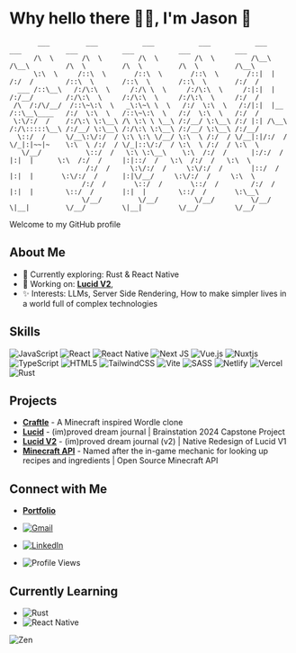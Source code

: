 # Why hello there 👋🏻, I'm Jason 🌿

```
       ___         ___           ___           ___           ___                    ___           ___           ___           ___           ___ 
      /\  \       /\  \         /\  \         /\  \         /\__\                  /\__\         /\  \         /\  \         /\  \         /\__\
      \:\  \     /::\  \       /::\  \       /::\  \       /::|  |                /:/  /        /::\  \       /::\  \       /::\  \       /:/  /
  ___ /::\__\   /:/\:\  \     /:/\ \  \     /:/\:\  \     /:|:|  |               /:/__/        /:/\:\  \     /:/\:\  \     /:/\:\  \     /:/  / 
 /\  /:/\/__/  /::\~\:\  \   _\:\~\ \  \   /:/  \:\  \   /:/|:|  |__            /::\__\____   /:/  \:\  \   /::\~\:\  \   /:/  \:\  \   /:/  /  
 \:\/:/  /    /:/\:\ \:\__\ /\ \:\ \ \__\ /:/__/ \:\__\ /:/ |:| /\__\          /:/\:::::\__\ /:/__/ \:\__\ /:/\:\ \:\__\ /:/__/ \:\__\ /:/__/   
  \::/  /     \/__\:\/:/  / \:\ \:\ \/__/ \:\  \ /:/  / \/__|:|/:/  /          \/_|:|~~|~    \:\  \ /:/  / \/_|::\/:/  / \:\  \ /:/  / \:\  \   
   \/__/           \::/  /   \:\ \:\__\    \:\  /:/  /      |:/:/  /              |:|  |      \:\  /:/  /     |:|::/  /   \:\  /:/  /   \:\  \  
                   /:/  /     \:\/:/  /     \:\/:/  /       |::/  /               |:|  |       \:\/:/  /      |:|\/__/     \:\/:/  /     \:\  \ 
                  /:/  /       \::/  /       \::/  /        /:/  /                |:|  |        \::/  /       |:|  |        \::/  /       \:\__\
                  \/__/         \/__/         \/__/         \/__/                  \|__|         \/__/         \|__|         \/__/         \/__/
```
Welcome to my GitHub profile

## About Me

- 🌱 Currently exploring: Rust & React Native
- 🔭 Working on: [**Lucid V2**](https://github.com/ejkorol/lucid-expo),
- ✨ Interests: LLMs, Server Side Rendering, How to make simpler lives in a world full of complex technologies

## Skills

![JavaScript](https://img.shields.io/badge/javascript-%23323330.svg?style=for-the-badge&logo=javascript&logoColor=%23F7DF1E)
![React](https://img.shields.io/badge/react-%2320232a.svg?style=for-the-badge&logo=react&logoColor=%2361DAFB)
![React Native](https://img.shields.io/badge/react_native-%2320232a.svg?style=for-the-badge&logo=react&logoColor=%2361DAFB)
![Next JS](https://img.shields.io/badge/Next-black?style=for-the-badge&logo=next.js&logoColor=white)
![Vue.js](https://img.shields.io/badge/vuejs-%2335495e.svg?style=for-the-badge&logo=vuedotjs&logoColor=%234FC08D)
![Nuxtjs](https://img.shields.io/badge/Nuxt-002E3B?style=for-the-badge&logo=nuxtdotjs&logoColor=#00DC82)
![TypeScript](https://img.shields.io/badge/typescript-%23007ACC.svg?style=for-the-badge&logo=typescript&logoColor=white)
![HTML5](https://img.shields.io/badge/html5-%23E34F26.svg?style=for-the-badge&logo=html5&logoColor=white)
![TailwindCSS](https://img.shields.io/badge/tailwindcss-%2338B2AC.svg?style=for-the-badge&logo=tailwind-css&logoColor=white)
![Vite](https://img.shields.io/badge/vite-%23646CFF.svg?style=for-the-badge&logo=vite&logoColor=white)
![SASS](https://img.shields.io/badge/SASS-hotpink.svg?style=for-the-badge&logo=SASS&logoColor=white)
![Netlify](https://img.shields.io/badge/netlify-%23000000.svg?style=for-the-badge&logo=netlify&logoColor=#00C7B7)
![Vercel](https://img.shields.io/badge/vercel-%23000000.svg?style=for-the-badge&logo=vercel&logoColor=white)
![Rust](https://img.shields.io/badge/rust-%23000000.svg?style=for-the-badge&logo=rust&logoColor=white)

## Projects

- [**Craftle**](https://github.com/ejkorol/craftle) - A Minecraft inspired Wordle clone
- [**Lucid**](https://github.com/ejkorol/jason-korol-capstone) - (im)proved dream journal | Brainstation 2024 Capstone Project
- [**Lucid V2**](https://github.com/ejkorol/lucid-expo) - (im)proved dream journal (v2) | Native Redesign of Lucid V1
- [**Minecraft API**](https://github.com/ejkorol/recipe-book) - Named after the in-game mechanic for looking up recipes and ingredients | Open Source Minecraft API

## Connect with Me

- [**Portfolio**](https://jasonkorol.ca)
- [![Gmail](https://img.shields.io/badge/Gmail-D14836?style=for-the-badge&logo=gmail&logoColor=white)](mailto:ejkorol@gmail.com)
- [![LinkedIn](https://img.shields.io/badge/LinkedIn-0077B5?style=flat-square&logo=linkedin&logoColor=white)](https://www.linkedin.com/in/jason-korol/)

- ![Profile Views](https://komarev.com/ghpvc/?username=ejkorol&style=flat-square)

## Currently Learning

- ![Rust](https://img.shields.io/badge/rust-%23000000.svg?style=for-the-badge&logo=rust&logoColor=white)
- ![React Native](https://img.shields.io/badge/react_native-%2320232a.svg?style=for-the-badge&logo=react&logoColor=%2361DAFB)

![Zen](https://i.giphy.com/media/v1.Y2lkPTc5MGI3NjExdXY3cGo5cTJhZm0zcjN5aTdqdDUzM3V2bDNyZm5ienVxeGFvZmVwaCZlcD12MV9pbnRlcm5hbF9naWZfYnlfaWQmY3Q9Zw/8mvV5eUXkM18iCm5Eg/giphy.gif)
